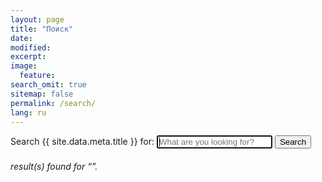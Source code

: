```yaml
---
layout: page
title: "Поиск"
date:
modified:
excerpt:
image:
  feature:
search_omit: true
sitemap: false
permalink: /search/
lang: ru
---
```


<!-- Search form -->
<form method="get" action="{{ site.url }}/search/" data-search-form class="simple-search">
  <label for="q">Search {{ site.data.meta.title }} for:</label>
  <input type="search" name="q" id="q" placeholder="What are you looking for?" data-search-input id="goog-wm-qt" autofocus />
  <input type="submit" value="Search" id="goog-wm-sb" />
</form>

<!-- Search results placeholder -->
<h6 data-search-found>
  <span data-search-found-count></span> result(s) found for &ldquo;<span data-search-found-term></span>&rdquo;.
</h6>
<ul class="post-list" data-search-results></ul>

<!-- Search result template -->
<script type="text/x-template" id="search-result">
  <li><article>
    <a href="##Url##">##Title## <span class="excerpt">##Excerpt##</span></a>
  </article></li>
</script>
